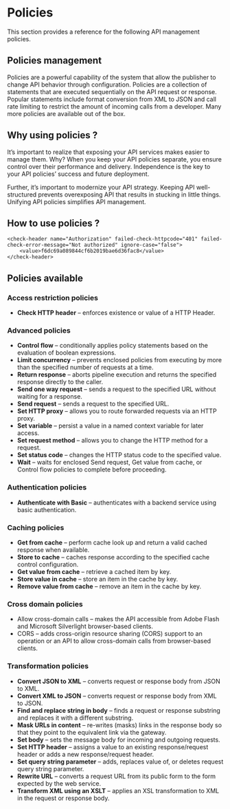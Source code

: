 # Policies
This section provides a reference for the following API management policies.

## Policies management
Policies are a powerful capability of the system that allow the publisher to change API behavior through configuration. Policies are a collection of statements that are executed sequentially on the API request or response. Popular statements include format conversion from XML to JSON and call rate limiting to restrict the amount of incoming calls from a developer. Many more policies are available out of the box.

## Why using policies ?
It’s important to realize that exposing your API services makes easier to manage them. 
Why? When you keep your API policies separate, you ensure control over their performance and delivery. 
Independence is the key to your API policies’ success and future deployment.

Further, it’s important to modernize your API strategy. Keeping API well-structured prevents overexposing API that results in stucking in little things. Unifying API policies simplifies API management.

## How to use policies ?
```
<check-header name="Authorization" failed-check-httpcode="401" failed-check-error-message="Not authorized" ignore-case="false">
    <value>f6dc69a089844cf6b2019bae6d36fac8</value>
</check-header>
```

## Policies available

### Access restriction policies
- **Check HTTP header** – enforces existence or value of a HTTP Header.

### Advanced policies
- **Control flow** – conditionally applies policy statements based on the evaluation of boolean expressions.
- **Limit concurrency** – prevents enclosed policies from executing by more than the specified number of requests at a time.
- **Return response** – aborts pipeline execution and returns the specified response directly to the caller.
- **Send one way request** – sends a request to the specified URL without waiting for a response.
- **Send request** – sends a request to the specified URL.
- **Set HTTP proxy** – allows you to route forwarded requests via an HTTP proxy.
- **Set variable** – persist a value in a named context variable for later access.
- **Set request method** – allows you to change the HTTP method for a request.
- **Set status code** – changes the HTTP status code to the specified value.
- **Wait** – waits for enclosed Send request, Get value from cache, or Control flow policies to complete before proceeding.

### Authentication policies
- **Authenticate with Basic** – authenticates with a backend service using basic authentication.

### Caching policies
- **Get from cache** – perform cache look up and return a valid cached response when available.
- **Store to cache** – caches response according to the specified cache control configuration.
- **Get value from cache** – retrieve a cached item by key.
- **Store value in cache** – store an item in the cache by key.
- **Remove value from cache** – remove an item in the cache by key.

### Cross domain policies
- Allow cross-domain calls – makes the API accessible from Adobe Flash and Microsoft Silverlight browser-based clients.
- CORS – adds cross-origin resource sharing (CORS) support to an operation or an API to allow cross-domain calls from browser-based clients.

### Transformation policies
- **Convert JSON to XML** – converts request or response body from JSON to XML.
- **Convert XML to JSON** – converts request or response body from XML to JSON.
- **Find and replace string in body** – finds a request or response substring and replaces it with a different substring.
- **Mask URLs in content** – re-writes (masks) links in the response body so that they point to the equivalent link via the gateway.
- **Set body** – sets the message body for incoming and outgoing requests.
- **Set HTTP header** – assigns a value to an existing response/request header or adds a new response/request header.
- **Set query string parameter** – adds, replaces value of, or deletes request query string parameter.
- **Rewrite URL** – converts a request URL from its public form to the form expected by the web service.
- **Transform XML using an XSLT** – applies an XSL transformation to XML in the request or response body.
